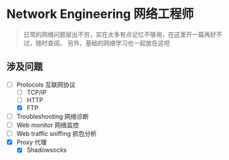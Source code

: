 # Network Engineering 网络工程师
> 日常的网络问题层出不穷，实在太多有点记忆不够用，在这里开一篇再好不过，随时查阅。
另外，基础的网络学习也一起放在这吧

## 涉及问题
- [ ] Protocols 互联网协议
    - [ ] TCP/IP
    - [ ] HTTP
    - [x] FTP
- [ ] Troubleshooting 网络诊断
- [ ] Web monitor 网络监控
- [ ] Web traffic sniffing 抓包分析
- [x] Proxy 代理
    - [x] Shadowsocks